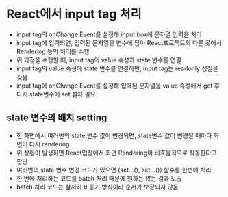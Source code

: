 # React에서 input tag 처리

- input tag의 onChange Event를 설정해 input box에 문자열 입력을 처리
- input tag에 입력되면, 입력된 문자열을 변수에 담아
  React프로젝트의 다른 곳에서 Rendering 등의 처리를 수행
- 위 과정을 수행할 때, input tag의 value 속성과 state 변수를 연결
- input tag의 value 속성에 state 변수를 연결하면, input tag는 readonly 성질을 갖음
- input tag에 onChange Event를 설정해 입력된 문자열을 value 속성에서
  get 후 다시 state변수에 set 절차 필요

## state 변수의 배치 setting

- 한 화면에서 여러번의 state 변수 값이 변경되면, state변수 값이
  변경될 때마다 화면이 다시 rendering
- 위 상황이 발생하면 React입장에서 화면 Rendering이 비효율적으로
  작동한다고 판단
- 여러번의 state 변수 변경 코드가 있으면 (set...(), set...()) 함수를
  한번에 처리
- 한 번에 처리하는 코드를 batch 처리 때문에 원하는 않는 결과 도출
- batch 처리 코드는 철저히 비동기 방식이라 순서가 보장되지 않음
